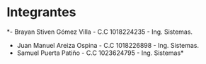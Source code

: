 # Integrantes
*- Brayan Stiven Gómez Villa - C.C 1018224235 - Ing. Sistemas.
- Juan Manuel Areiza Ospina - C.C 1018226898 - Ing. Sistemas.
- Samuel Puerta Patiño - C.C 1023624795 - Ing. Sistemas*
